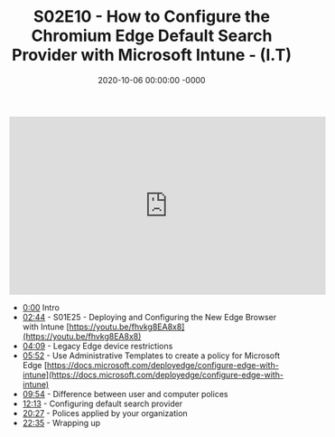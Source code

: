 ﻿---
layout: post
title: "S02E10 - How to Configure the Chromium Edge Default Search Provider with Microsoft Intune - (I.T)"
date: 2020-10-06 00:00:00 -0000
categories:
---

<iframe loading="lazy" width="560" height="315" src="https://www.youtube.com/embed/IK1ocTAxpcA" title="YouTube video player" frameborder="0" allow="accelerometer; autoplay; clipboard-write; encrypted-media; gyroscope; picture-in-picture" allowfullscreen></iframe>

* [0:00](https://www.youtube.com/watch?v=IK1ocTAxpcA&t=0s) Intro
* [02:44](https://www.youtube.com/watch?v=IK1ocTAxpcA&t=164s) - S01E25 - Deploying and Configuring the New Edge Browser with Intune
[https://youtu.be/fhvkg8EA8x8](https://youtu.be/fhvkg8EA8x8)
* [04:09](https://www.youtube.com/watch?v=IK1ocTAxpcA&t=249s) - Legacy Edge device restrictions
* [05:52](https://www.youtube.com/watch?v=IK1ocTAxpcA&t=352s) - Use Administrative Templates to create a policy for Microsoft Edge
[https://docs.microsoft.com/deployedge/configure-edge-with-intune](https://docs.microsoft.com/deployedge/configure-edge-with-intune)
* [09:54](https://www.youtube.com/watch?v=IK1ocTAxpcA&t=594s) - Difference between user and computer polices
* [12:13](https://www.youtube.com/watch?v=IK1ocTAxpcA&t=733s) - Configuring default search provider
* [20:27](https://www.youtube.com/watch?v=IK1ocTAxpcA&t=1227s) - Polices applied by your organization
* [22:35](https://www.youtube.com/watch?v=IK1ocTAxpcA&t=1355s) - Wrapping up

